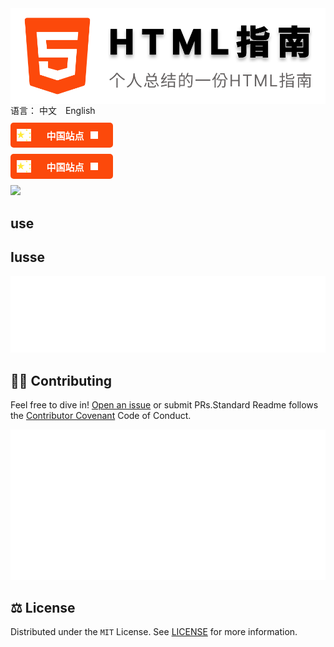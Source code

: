 

<div><div style="display: flex; align-items: center; flex-direction: row; flex-wrap: wrap;justify-content: space-between;">
	<img src="./resource/logo.svg">
	<div >
		<div>
			<span>语言：</span>
			<a>中文</a>
			<a style="margin-left: 10px;">English</a>
		</div>
		<div style="background: #fc490b; height: 40px; width: 164px; border-radius: 5px;display: flex;color: white;
		            align-items: center;font-size: 15px; font-weight: bold; margin-top: 10px;padding: 10px;box-sizing: border-box;
                    margin-bottom: 10px; cursor: pointer; flex-direction: row;flex-wrap: nowrap;">
			<img src="./resource/chinese.svg" style="height: 100%;">
			<span style="margin-left: 25px;margin-right: 10px;">中国站点 </span>
			<img src="./resource/jiantou.svg" style="height: 12px;">
		</div>
		<div style="background: #fc490b; height: 40px; width: 164px; border-radius: 5px;display: flex;color: white;
		            align-items: center;font-size: 15px; font-weight: bold; margin-top: 10px;padding: 10px;box-sizing: border-box;
                    margin-bottom: 10px; cursor: pointer; flex-direction: row;flex-wrap: nowrap;">
			<img src="./resource/chinese.svg" style="height: 100%;">
			<span style="margin-left: 25px;margin-right: 10px;">中国站点 </span>
			<img src="./resource/jiantou.svg" style="height: 12px;">
		</div>
	</div>
</div></div>



<img src='https://pagespeed-insights.herokuapp.com/?url=https://JunLiangWangX.github.io/HTML-Guide/'>





## use



## Iusse

<img src="./resource/reactions.svg" style="max-width: 100%;" width="800px">



## 🧑‍💻 Contributing

Feel free to dive in! [Open an issue](https://github.com/RichardLitt/standard-readme/issues/new) or submit PRs.Standard Readme follows the [Contributor Covenant](http://contributor-covenant.org/version/1/3/0/) Code of Conduct.

<img src="./resource/repository.svg">



## ⚖️ License

Distributed under the `MIT` License. See [LICENSE](./LICENSE) for more information.

